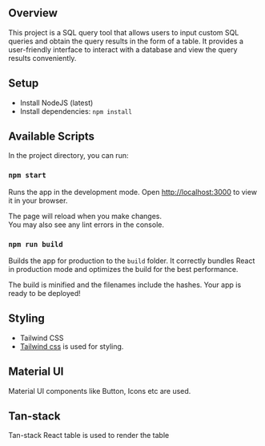 ## Overview
This project is a SQL query tool that allows users to input custom SQL queries and obtain the query results in the form of a table.
It provides a user-friendly interface to interact with a database and view the query results conveniently.

## Setup
- Install NodeJS (latest)
- Install dependencies: `npm install`

## Available Scripts

In the project directory, you can run:

### `npm start`

Runs the app in the development mode.
Open [http://localhost:3000](http://localhost:3000) to view it in your browser.

The page will reload when you make changes.\
You may also see any lint errors in the console.

### `npm run build`

Builds the app for production to the `build` folder.
It correctly bundles React in production mode and optimizes the build for the best performance.

The build is minified and the filenames include the hashes.
Your app is ready to be deployed!

## Styling

- Tailwind CSS
- [Tailwind css](https://tailwindcss.com/) is used for styling.

## Material UI

Material UI components like Button, Icons etc are used.

## Tan-stack

Tan-stack React table is used to render the table
